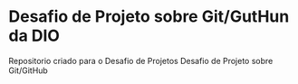 # Desafio de Projeto sobre Git/GutHun da DIO
Repositorio criado para o Desafio de Projetos 
Desafio de Projeto sobre Git/GitHub
